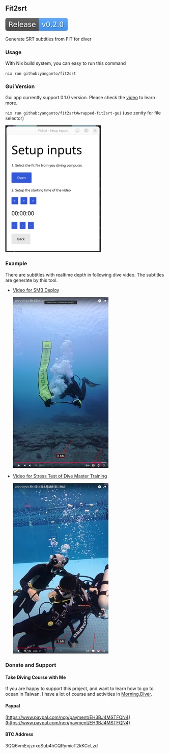 Fit2srt
---
![Release](./.github/badges/release.svg)

Generate SRT subtitles from FIT for diver

### Usage
With Nix build system, you can easy to run this command

`nix run github:yanganto/fit2srt`


### Gui Version
Gui app currently support 0.1.0 version.
Please check the [video](https://youtu.be/UW_9R-bM__Q) to learn more.

`nix run github:yanganto/fit2srt#wrapped-fit2srt-gui` (use zenity for file selector)

<img src="https://github.com/yanganto/fit2srt/raw/main/assets/gui.png" width="300">

### Example
There are subtitles with realtime depth in following dive video.  The subtitles are generate by this tool.
- [Video for SMB Deploy](https://www.youtube.com/watch?v=ro4Y1-1ny4M)

  <a href="https://www.youtube.com/watch?v=ro4Y1-1ny4M"><img src="https://github.com/yanganto/fit2srt/raw/main/assets/demo.png" width="300"></a>
- [Video for Stress Test of Dive Master Training](https://www.youtube.com/watch?v=gxGQsMdCE8Q)

  <a href="https://www.youtube.com/watch?v=gxGQsMdCE8Q"><img src="https://github.com/yanganto/fit2srt/raw/main/assets/demo2.png" width="300"></a>

### Donate and Support
#### Take Diving Course with Me
If you are happy to support this project, and want to learn how to go to ocean in Taiwan.
I have a lot of course and activities in [Morning.Diver](https://morning.diver.best/en/).

#### Paypal
[https://www.paypal.com/ncp/payment/EH3BJ4MSTFQN4](https://www.paypal.com/ncp/payment/EH3BJ4MSTFQN4)
#### BTC Address 
3QQ6vmEvjznxqSub4hCQRymicT2kKCcLzd
